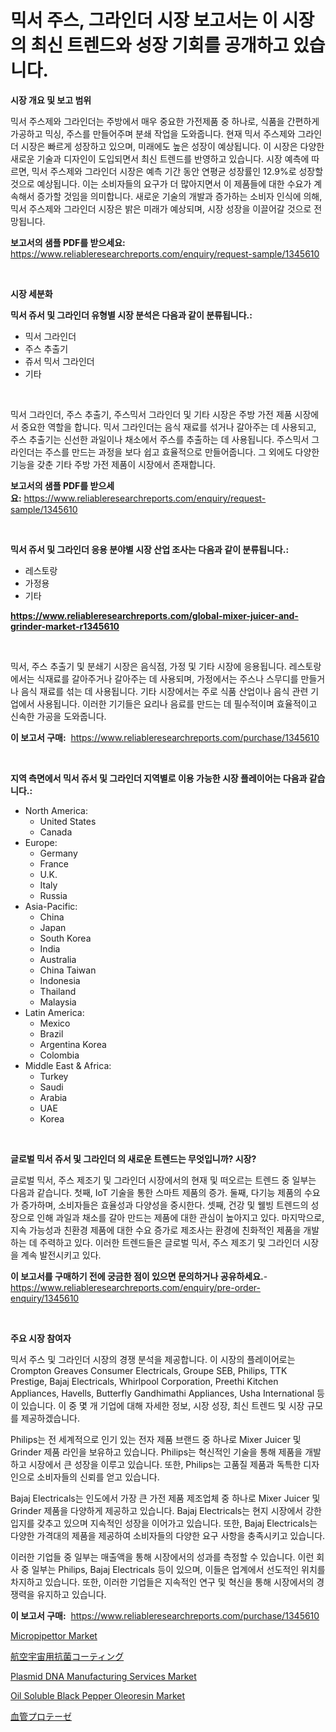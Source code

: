 <p><h1>믹서 주스, 그라인더 시장 보고서는 이 시장의 최신 트렌드와 성장 기회를 공개하고 있습니다.</h1></p><p><strong>시장 개요 및 보고 범위</strong></p>
<p><p>믹서 주스제와 그라인더는 주방에서 매우 중요한 가전제품 중 하나로, 식품을 간편하게 가공하고 믹싱, 주스를 만들어주며 분쇄 작업을 도와줍니다. 현재 믹서 주스제와 그라인더 시장은 빠르게 성장하고 있으며, 미래에도 높은 성장이 예상됩니다. 이 시장은 다양한 새로운 기술과 디자인이 도입되면서 최신 트렌드를 반영하고 있습니다. 시장 예측에 따르면, 믹서 주스제와 그라인더 시장은 예측 기간 동안 연평균 성장률인 12.9%로 성장할 것으로 예상됩니다. 이는 소비자들의 요구가 더 많아지면서 이 제품들에 대한 수요가 계속해서 증가할 것임을 의미합니다. 새로운 기술의 개발과 증가하는 소비자 인식에 의해, 믹서 주스제와 그라인더 시장은 밝은 미래가 예상되며, 시장 성장을 이끌어갈 것으로 전망됩니다.</p></p>
<p><strong>보고서의 샘플 PDF를 받으세요:</strong> <a href="https://www.reliableresearchreports.com/enquiry/request-sample/1345610">https://www.reliableresearchreports.com/enquiry/request-sample/1345610</a></p>
<p>&nbsp;</p>
<p><strong>시장 세분화</strong></p>
<p><strong>믹서 쥬서 및 그라인더 유형별 시장 분석은 다음과 같이 분류됩니다.:</strong></p>
<p><ul><li>믹서 그라인더</li><li>주스 추출기</li><li>쥬서 믹서 그라인더</li><li>기타</li></ul></p>
<p>&nbsp;</p>
<p><p>믹서 그라인더, 주스 추출기, 주스믹서 그라인더 및 기타 시장은 주방 가전 제품 시장에서 중요한 역할을 합니다. 믹서 그라인더는 음식 재료를 섞거나 갈아주는 데 사용되고, 주스 추출기는 신선한 과일이나 채소에서 주스를 추출하는 데 사용됩니다. 주스믹서 그라인더는 주스를 만드는 과정을 보다 쉽고 효율적으로 만들어줍니다. 그 외에도 다양한 기능을 갖춘 기타 주방 가전 제품이 시장에서 존재합니다.</p></p>
<p><strong>보고서의 샘플 PDF를 받으세요:</strong>&nbsp;<a href="https://www.reliableresearchreports.com/enquiry/request-sample/1345610">https://www.reliableresearchreports.com/enquiry/request-sample/1345610</a></p>
<p>&nbsp;</p>
<p><strong> 믹서 쥬서 및 그라인더 응용 분야별 시장 산업 조사는 다음과 같이 분류됩니다.:</strong></p>
<p><ul><li>레스토랑</li><li>가정용</li><li>기타</li></ul></p>
<p><strong><a href="https://www.reliableresearchreports.com/global-mixer-juicer-and-grinder-market-r1345610">https://www.reliableresearchreports.com/global-mixer-juicer-and-grinder-market-r1345610</a></strong></p>
<p>&nbsp;</p>
<p><p>믹서, 주스 추출기 및 분쇄기 시장은 음식점, 가정 및 기타 시장에 응용됩니다. 레스토랑에서는 식재료를 갈아주거나 갈아주는 데 사용되며, 가정에서는 주스나 스무디를 만들거나 음식 재료를 섞는 데 사용됩니다. 기타 시장에서는 주로 식품 산업이나 음식 관련 기업에서 사용됩니다. 이러한 기기들은 요리나 음료를 만드는 데 필수적이며 효율적이고 신속한 가공을 도와줍니다.</p></p>
<p><strong>이 보고서 구매:</strong>&nbsp; <a href="https://www.reliableresearchreports.com/purchase/1345610">https://www.reliableresearchreports.com/purchase/1345610</a></p>
<p>&nbsp;</p>
<p><strong>지역 측면에서 믹서 쥬서 및 그라인더 지역별로 이용 가능한 시장 플레이어는 다음과 같습니다.:</strong></p>
<p><ul>
    <li>
        North America:
        <ul>
            <li>United States</li>
            <li>Canada</li>
        </ul>
    </li>
    <li>
        Europe:
        <ul>
            <li>Germany</li>
            <li>France</li>
            <li>U.K.</li>
            <li>Italy</li>
            <li>Russia</li>
        </ul>
    </li>
    <li>
        Asia-Pacific:
        <ul>
            <li>China</li>
            <li>Japan</li>
            <li>South Korea</li>
            <li>India</li>
            <li>Australia</li>
            <li>China Taiwan</li>
            <li>Indonesia</li>
            <li>Thailand</li>
            <li>Malaysia</li>
        </ul>
    </li>
    <li>
        Latin America:
        <ul>
            <li>Mexico</li>
            <li>Brazil</li>
            <li>Argentina Korea</li>
            <li>Colombia</li>
        </ul>
    </li>
    <li>
        Middle East & Africa:
        <ul>
            <li>Turkey</li>
            <li>Saudi</li>
            <li>Arabia</li>
            <li>UAE</li>
            <li>Korea</li>
        </ul>
    </li>
    </ul></p>
<p>&nbsp;</p>
<p><strong>글로벌 믹서 쥬서 및 그라인더 의 새로운 트렌드는 무엇입니까? 시장?</strong></p>
<p><p>글로벌 믹서, 주스 제조기 및 그라인더 시장에서의 현재 및 떠오르는 트렌드 중 일부는 다음과 같습니다. 첫째, IoT 기술을 통한 스마트 제품의 증가. 둘째, 다기능 제품의 수요가 증가하며, 소비자들은 효율성과 다양성을 중시한다. 셋째, 건강 및 웰빙 트렌드의 성장으로 인해 과일과 채소를 갈아 만드는 제품에 대한 관심이 높아지고 있다. 마지막으로, 지속 가능성과 친환경 제품에 대한 수요 증가로 제조사는 환경에 친화적인 제품을 개발하는 데 주력하고 있다. 이러한 트렌드들은 글로벌 믹서, 주스 제조기 및 그라인더 시장을 계속 발전시키고 있다.</p></p>
<p><strong>이 보고서를 구매하기 전에 궁금한 점이 있으면 문의하거나 공유하세요.</strong>- <a href="https://www.reliableresearchreports.com/enquiry/pre-order-enquiry/1345610">https://www.reliableresearchreports.com/enquiry/pre-order-enquiry/1345610</a></p>
<p>&nbsp;</p>
<p><strong>주요 시장 참여자</strong></p>
<p><p>믹서 주스 및 그라인더 시장의 경쟁 분석을 제공합니다. 이 시장의 플레이어로는 Crompton Greaves Consumer Electricals, Groupe SEB, Philips, TTK Prestige, Bajaj Electricals, Whirlpool Corporation, Preethi Kitchen Appliances, Havells, Butterfly Gandhimathi Appliances, Usha International 등이 있습니다. 이 중 몇 개 기업에 대해 자세한 정보, 시장 성장, 최신 트렌드 및 시장 규모를 제공하겠습니다.</p><p>Philips는 전 세계적으로 인기 있는 전자 제품 브랜드 중 하나로 Mixer Juicer 및 Grinder 제품 라인을 보유하고 있습니다. Philips는 혁신적인 기술을 통해 제품을 개발하고 시장에서 큰 성장을 이루고 있습니다. 또한, Philips는 고품질 제품과 독특한 디자인으로 소비자들의 신뢰를 얻고 있습니다.</p><p>Bajaj Electricals는 인도에서 가장 큰 가전 제품 제조업체 중 하나로 Mixer Juicer 및 Grinder 제품을 다양하게 제공하고 있습니다. Bajaj Electricals는 현지 시장에서 강한 입지를 갖추고 있으며 지속적인 성장을 이어가고 있습니다. 또한, Bajaj Electricals는 다양한 가격대의 제품을 제공하여 소비자들의 다양한 요구 사항을 충족시키고 있습니다.</p><p>이러한 기업들 중 일부는 매출액을 통해 시장에서의 성과를 측정할 수 있습니다. 이런 회사 중 일부는 Philips, Bajaj Electricals 등이 있으며, 이들은 업계에서 선도적인 위치를 차지하고 있습니다. 또한, 이러한 기업들은 지속적인 연구 및 혁신을 통해 시장에서의 경쟁력을 유지하고 있습니다.</p></p>
<p><strong>이 보고서 구매:</strong>&nbsp;&nbsp;<a href="https://www.reliableresearchreports.com/purchase/1345610">https://www.reliableresearchreports.com/purchase/1345610</a></p>
<p><p><a href="https://github.com/pgtimber/Market-Research-Report-List-2/blob/main/micropipettor-market.md">Micropipettor Market</a></p><p><a href="https://github.com/roulaayoub-saad/Market-Research-Report-List-1/blob/main/109273122253.md">航空宇宙用抗菌コーティング</a></p><p><a href="https://www.linkedin.com/pulse/plasmid-dna-manufacturing-services-market-analysis-size-ollvf?trackingId=uY1LnATz0COKd6MLuAOJzg%3D%3D">Plasmid DNA Manufacturing Services Market</a></p><p><a href="https://www.linkedin.com/pulse/oil-soluble-black-pepper-oleoresin-market-comprehensive-u8o8e?trackingId=gc39ntq8Y4U8ULv95nVdcA%3D%3D">Oil Soluble Black Pepper Oleoresin Market</a></p><p><a href="https://medium.com/@sashabeier2023/%E3%83%90%E3%82%B9%E3%82%AD%E3%83%A5%E3%83%A9%E3%83%BC%E3%83%97%E3%83%AD%E3%82%B9%E3%83%86%E3%83%BC%E3%82%B7%E3%82%B9%E5%B8%82%E5%A0%B4%E8%A6%8F%E6%A8%A1-cagr-%E3%83%88%E3%83%AC%E3%83%B3%E3%83%892024-2030-7831997fd0f2">血管プロテーゼ</a></p></p>